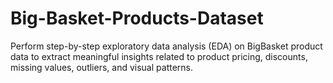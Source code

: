 # Big-Basket-Products-Dataset
Perform step-by-step exploratory data analysis (EDA) on BigBasket product data to extract meaningful insights related to product pricing, discounts, missing values, outliers, and visual patterns.
